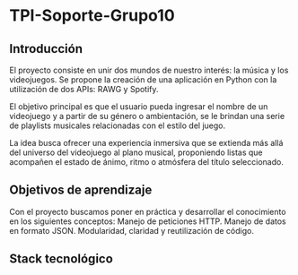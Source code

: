 # TPI-Soporte-Grupo10

## Introducción

El proyecto consiste en unir dos mundos de nuestro interés: la música y los videojuegos. Se propone la creación de una aplicación en Python con la utilización de dos APIs: RAWG y Spotify.

El objetivo principal es que el usuario pueda ingresar el nombre de un videojuego y a partir de su género o ambientación, se le brindan una serie de playlists musicales relacionadas con el estilo del juego.

La idea busca ofrecer una experiencia inmersiva que se extienda más allá del universo del videojuego al plano musical, proponiendo listas que acompañen el estado de ánimo, ritmo o atmósfera del título seleccionado.



## Objetivos de aprendizaje

Con el proyecto buscamos poner en práctica y desarrollar el conocimiento en los siguientes conceptos:
Manejo de peticiones HTTP.
Manejo de datos en formato JSON.
Modularidad, claridad y reutilización de código.

## Stack tecnológico

